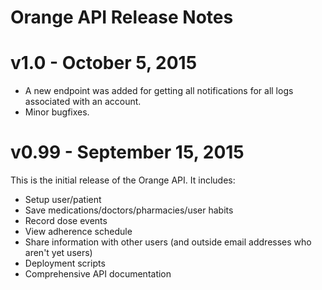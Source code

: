 # Orange API Release Notes

# v1.0 - October 5, 2015

-  A new endpoint was added for getting all notifications for all logs associated with an account.
-  Minor bugfixes.

# v0.99 - September 15, 2015

This is the initial release of the Orange API. It includes:

-  Setup user/patient
-  Save medications/doctors/pharmacies/user habits
-  Record dose events
-  View adherence schedule
-  Share information with other users (and outside email addresses who aren't yet users)
-  Deployment scripts
-  Comprehensive API documentation
